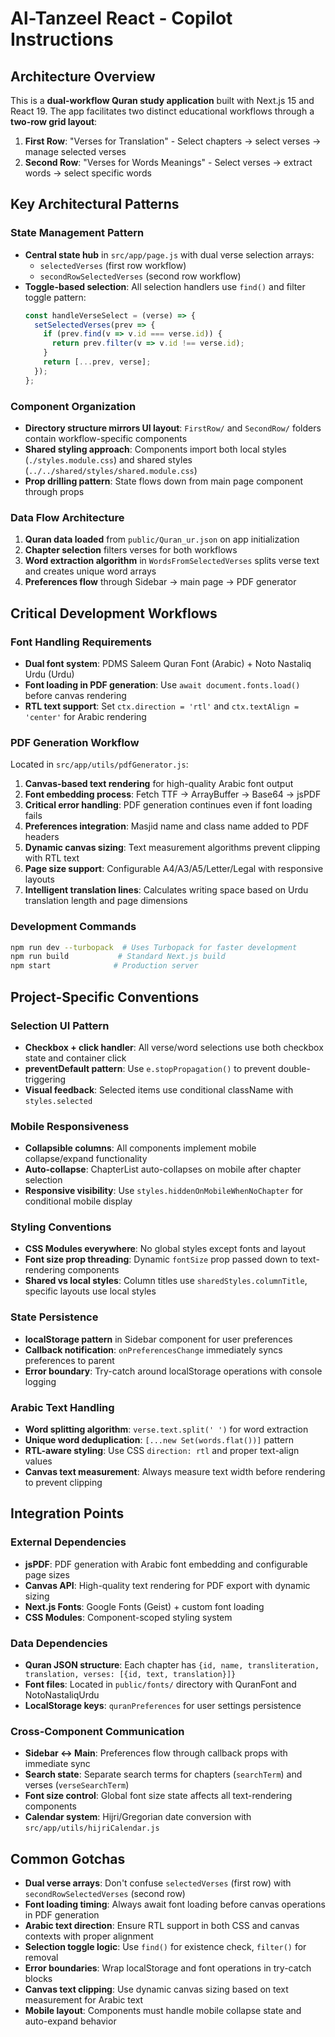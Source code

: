 # Al-Tanzeel React - Copilot Instructions

## Architecture Overview

This is a **dual-workflow Quran study application** built with Next.js 15 and React 19. The app facilitates two distinct educational workflows through a **two-row grid layout**:

1. **First Row**: "Verses for Translation" - Select chapters → select verses → manage selected verses
2. **Second Row**: "Verses for Words Meanings" - Select verses → extract words → select specific words

## Key Architectural Patterns

### State Management Pattern
- **Central state hub** in `src/app/page.js` with dual verse selection arrays:
  - `selectedVerses` (first row workflow)
  - `secondRowSelectedVerses` (second row workflow)
- **Toggle-based selection**: All selection handlers use `find()` and filter toggle pattern:
  ```js
  const handleVerseSelect = (verse) => {
    setSelectedVerses(prev => {
      if (prev.find(v => v.id === verse.id)) {
        return prev.filter(v => v.id !== verse.id);
      }
      return [...prev, verse];
    });
  };
  ```

### Component Organization
- **Directory structure mirrors UI layout**: `FirstRow/` and `SecondRow/` folders contain workflow-specific components
- **Shared styling approach**: Components import both local styles (`./styles.module.css`) and shared styles (`../../shared/styles/shared.module.css`)
- **Prop drilling pattern**: State flows down from main page component through props

### Data Flow Architecture
1. **Quran data loaded** from `public/Quran_ur.json` on app initialization
2. **Chapter selection** filters verses for both workflows
3. **Word extraction algorithm** in `WordsFromSelectedVerses` splits verse text and creates unique word arrays
4. **Preferences flow** through Sidebar → main page → PDF generator

## Critical Development Workflows

### Font Handling Requirements
- **Dual font system**: PDMS Saleem Quran Font (Arabic) + Noto Nastaliq Urdu (Urdu)
- **Font loading in PDF generation**: Use `await document.fonts.load()` before canvas rendering
- **RTL text support**: Set `ctx.direction = 'rtl'` and `ctx.textAlign = 'center'` for Arabic rendering

### PDF Generation Workflow
Located in `src/app/utils/pdfGenerator.js`:
1. **Canvas-based text rendering** for high-quality Arabic font output
2. **Font embedding process**: Fetch TTF → ArrayBuffer → Base64 → jsPDF
3. **Critical error handling**: PDF generation continues even if font loading fails
4. **Preferences integration**: Masjid name and class name added to PDF headers
5. **Dynamic canvas sizing**: Text measurement algorithms prevent clipping with RTL text
6. **Page size support**: Configurable A4/A3/A5/Letter/Legal with responsive layouts
7. **Intelligent translation lines**: Calculates writing space based on Urdu translation length and page dimensions

### Development Commands
```bash
npm run dev --turbopack  # Uses Turbopack for faster development
npm run build           # Standard Next.js build
npm start              # Production server
```

## Project-Specific Conventions

### Selection UI Pattern
- **Checkbox + click handler**: All verse/word selections use both checkbox state and container click
- **preventDefault pattern**: Use `e.stopPropagation()` to prevent double-triggering
- **Visual feedback**: Selected items use conditional className with `styles.selected`

### Mobile Responsiveness
- **Collapsible columns**: All components implement mobile collapse/expand functionality
- **Auto-collapse**: ChapterList auto-collapses on mobile after chapter selection
- **Responsive visibility**: Use `styles.hiddenOnMobileWhenNoChapter` for conditional mobile display

### Styling Conventions
- **CSS Modules everywhere**: No global styles except fonts and layout
- **Font size prop threading**: Dynamic `fontSize` prop passed down to text-rendering components
- **Shared vs local styles**: Column titles use `sharedStyles.columnTitle`, specific layouts use local styles

### State Persistence
- **localStorage pattern** in Sidebar component for user preferences
- **Callback notification**: `onPreferencesChange` immediately syncs preferences to parent
- **Error boundary**: Try-catch around localStorage operations with console logging

### Arabic Text Handling
- **Word splitting algorithm**: `verse.text.split(' ')` for word extraction
- **Unique word deduplication**: `[...new Set(words.flat())]` pattern
- **RTL-aware styling**: Use CSS `direction: rtl` and proper text-align values
- **Canvas text measurement**: Always measure text width before rendering to prevent clipping

## Integration Points

### External Dependencies
- **jsPDF**: PDF generation with Arabic font embedding and configurable page sizes
- **Canvas API**: High-quality text rendering for PDF export with dynamic sizing
- **Next.js Fonts**: Google Fonts (Geist) + custom font loading
- **CSS Modules**: Component-scoped styling system

### Data Dependencies
- **Quran JSON structure**: Each chapter has `{id, name, transliteration, translation, verses: [{id, text, translation}]}`
- **Font files**: Located in `public/fonts/` directory with QuranFont and NotoNastaliqUrdu
- **LocalStorage keys**: `quranPreferences` for user settings persistence

### Cross-Component Communication
- **Sidebar ↔ Main**: Preferences flow through callback props with immediate sync
- **Search state**: Separate search terms for chapters (`searchTerm`) and verses (`verseSearchTerm`)
- **Font size control**: Global font size state affects all text-rendering components
- **Calendar system**: Hijri/Gregorian date conversion with `src/app/utils/hijriCalendar.js`

## Common Gotchas

- **Dual verse arrays**: Don't confuse `selectedVerses` (first row) with `secondRowSelectedVerses` (second row)
- **Font loading timing**: Always await font loading before canvas operations in PDF generation
- **Arabic text direction**: Ensure RTL support in both CSS and canvas contexts with proper alignment
- **Selection toggle logic**: Use `find()` for existence check, `filter()` for removal
- **Error boundaries**: Wrap localStorage and font operations in try-catch blocks
- **Canvas text clipping**: Use dynamic canvas sizing based on text measurement for Arabic text
- **Mobile layout**: Components must handle mobile collapse state and auto-expand behavior
